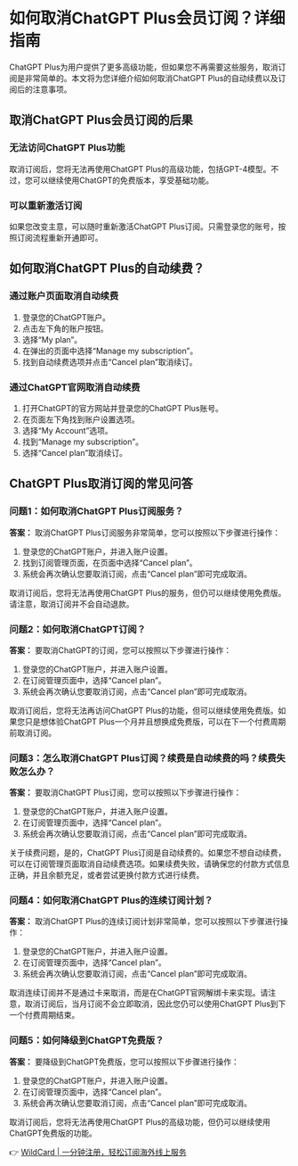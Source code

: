 # 如何取消ChatGPT Plus会员订阅？详细指南

ChatGPT Plus为用户提供了更多高级功能，但如果您不再需要这些服务，取消订阅是非常简单的。本文将为您详细介绍如何取消ChatGPT Plus的自动续费以及订阅后的注意事项。

## 取消ChatGPT Plus会员订阅的后果

### 无法访问ChatGPT Plus功能

取消订阅后，您将无法再使用ChatGPT Plus的高级功能，包括GPT-4模型。不过，您可以继续使用ChatGPT的免费版本，享受基础功能。

### 可以重新激活订阅

如果您改变主意，可以随时重新激活ChatGPT Plus订阅。只需登录您的账号，按照订阅流程重新开通即可。

## 如何取消ChatGPT Plus的自动续费？

### 通过账户页面取消自动续费

1. 登录您的ChatGPT账户。
2. 点击左下角的账户按钮。
3. 选择“My plan”。
4. 在弹出的页面中选择“Manage my subscription”。
5. 找到自动续费选项并点击“Cancel plan”取消续订。

### 通过ChatGPT官网取消自动续费

1. 打开ChatGPT的官方网站并登录您的ChatGPT Plus账号。
2. 在页面左下角找到账户设置选项。
3. 选择“My Account”选项。
4. 找到“Manage my subscription”。
5. 选择“Cancel plan”取消续订。

## ChatGPT Plus取消订阅的常见问答

### 问题1：如何取消ChatGPT Plus订阅服务？

**答案：** 取消ChatGPT Plus订阅服务非常简单，您可以按照以下步骤进行操作：

1. 登录您的ChatGPT账户，并进入账户设置。
2. 找到订阅管理页面，在页面中选择“Cancel plan”。
3. 系统会再次确认您要取消订阅，点击“Cancel plan”即可完成取消。

取消订阅后，您将无法再使用ChatGPT Plus的服务，但仍可以继续使用免费版。请注意，取消订阅并不会自动退款。

### 问题2：如何取消ChatGPT订阅？

**答案：** 要取消ChatGPT的订阅，您可以按照以下步骤进行操作：

1. 登录您的ChatGPT账户，并进入账户设置。
2. 在订阅管理页面中，选择“Cancel plan”。
3. 系统会再次确认您要取消订阅，点击“Cancel plan”即可完成取消。

取消订阅后，您将无法再访问ChatGPT Plus的功能，但可以继续使用免费版。如果您只是想体验ChatGPT Plus一个月并且想换成免费版，可以在下一个付费周期前取消订阅。

### 问题3：怎么取消ChatGPT Plus订阅？续费是自动续费的吗？续费失败怎么办？

**答案：** 要取消ChatGPT Plus订阅，您可以按照以下步骤进行操作：

1. 登录您的ChatGPT账户，并进入账户设置。
2. 在订阅管理页面中，选择“Cancel plan”。
3. 系统会再次确认您要取消订阅，点击“Cancel plan”即可完成取消。

关于续费问题，是的，ChatGPT Plus订阅是自动续费的。如果您不想自动续费，可以在订阅管理页面取消自动续费选项。如果续费失败，请确保您的付款方式信息正确，并且余额充足，或者尝试更换付款方式进行续费。

### 问题4：如何取消ChatGPT Plus的连续订阅计划？

**答案：** 取消ChatGPT Plus的连续订阅计划非常简单，您可以按照以下步骤进行操作：

1. 登录您的ChatGPT账户，并进入账户设置。
2. 在订阅管理页面中，选择“Cancel plan”。
3. 系统会再次确认您要取消订阅，点击“Cancel plan”即可完成取消。

取消连续订阅并不是通过卡来取消，而是在ChatGPT官网解绑卡来实现。请注意，取消订阅后，当月订阅不会立即取消，因此您仍可以使用ChatGPT Plus到下一个付费周期结束。

### 问题5：如何降级到ChatGPT免费版？

**答案：** 要降级到ChatGPT免费版，您可以按照以下步骤进行操作：

1. 登录您的ChatGPT账户，并进入账户设置。
2. 在订阅管理页面中，选择“Cancel plan”。
3. 系统会再次确认您要取消订阅，点击“Cancel plan”即可完成取消。

取消订阅后，您将无法再使用ChatGPT Plus的高级功能，但仍可以继续使用ChatGPT免费版的功能。

👉 [WildCard | 一分钟注册，轻松订阅海外线上服务](https://bbtdd.com/WildCard)